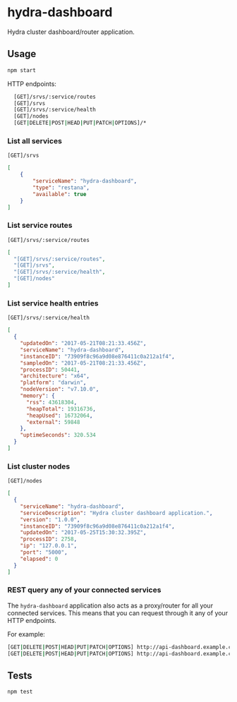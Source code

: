 # hydra-dashboard
Hydra cluster dashboard/router application.

## Usage
```bash
npm start
```

HTTP endpoints:
```bash
  [GET]/srvs/:service/routes
  [GET]/srvs
  [GET]/srvs/:service/health
  [GET]/nodes
  [GET|DELETE|POST|HEAD|PUT|PATCH|OPTIONS]/*
```

### List all services
`[GET]/srvs`
```json
[
    {
        "serviceName": "hydra-dashboard",
        "type": "restana",
        "available": true
    }
]
```

### List service routes
`[GET]/srvs/:service/routes`
```json
[
  "[GET]/srvs/:service/routes",
  "[GET]/srvs",
  "[GET]/srvs/:service/health",
  "[GET]/nodes"
]
```

### List service health entries
`[GET]/srvs/:service/health`
```json
[
  {
    "updatedOn": "2017-05-21T08:21:33.456Z",
    "serviceName": "hydra-dashboard",
    "instanceID": "73909f8c96a9d08e876411c0a212a1f4",
    "sampledOn": "2017-05-21T08:21:33.456Z",
    "processID": 50441,
    "architecture": "x64",
    "platform": "darwin",
    "nodeVersion": "v7.10.0",
    "memory": {
      "rss": 43618304,
      "heapTotal": 19316736,
      "heapUsed": 16732064,
      "external": 59848
    },
    "uptimeSeconds": 320.534
  }
]
```

### List cluster nodes
`[GET]/nodes`
```json
[
  {
    "serviceName": "hydra-dashboard",
    "serviceDescription": "Hydra cluster dashboard application.",
    "version": "1.0.0",
    "instanceID": "73909f8c96a9d08e876411c0a212a1f4",
    "updatedOn": "2017-05-25T15:30:32.395Z",
    "processID": 2758,
    "ip": "127.0.0.1",
    "port": "5000",
    "elapsed": 0
  }
]
```

### REST query any of your connected services

The `hydra-dashboard` application also acts as a proxy/router for all your connected services. This means that you can request through it any of your HTTP endpoints.  

For example:
```bash
[GET|DELETE|POST|HEAD|PUT|PATCH|OPTIONS] http://api-dashboard.example.com/some-service-endpoint
[GET|DELETE|POST|HEAD|PUT|PATCH|OPTIONS] http://api-dashboard.example.com/[service-name]/endpoint
```

## Tests
```bash
npm test
```